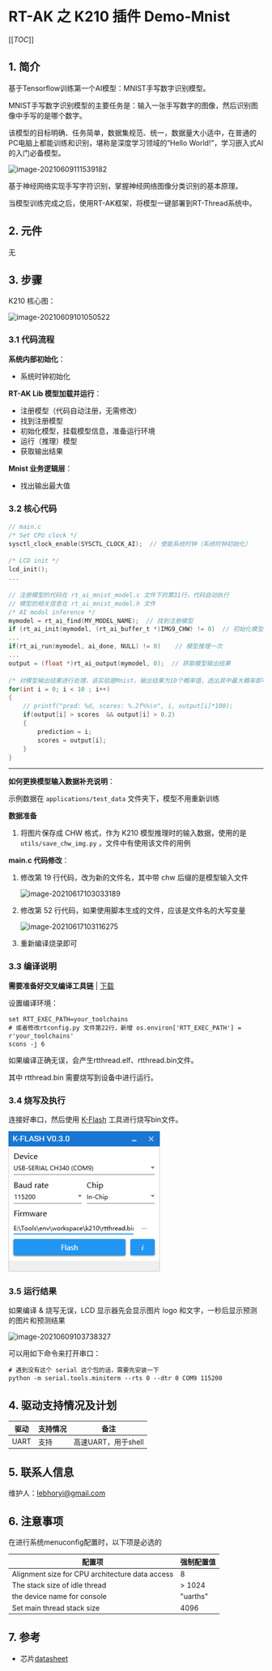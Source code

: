 # RT-AK 之 K210 插件 Demo-Mnist

[[_TOC_]]

## 1. 简介

基于Tensorflow训练第一个AI模型：MNIST手写数字识别模型。

MNIST手写数字识别模型的主要任务是：输入一张手写数字的图像，然后识别图像中手写的是哪个数字。

该模型的目标明确、任务简单，数据集规范、统一，数据量大小适中，在普通的PC电脑上都能训练和识别，堪称是深度学习领域的“Hello World!”，学习嵌入式AI的入门必备模型。

![image-20210609111539182](https://gitee.com/lebhoryi/PicGoPictureBed/raw/master/img/20210609111540.png)

基于神经网络实现手写字符识别，掌握神经网络图像分类识别的基本原理。

当模型训练完成之后，使用RT-AK框架，将模型一键部署到RT-Thread系统中。

## 2. 元件

无

## 3. 步骤

K210 核心图：

![image-20210609101050522](https://gitee.com/lebhoryi/PicGoPictureBed/raw/master/img/20210609101051.png)

### 3.1 代码流程

**系统内部初始化**：

- 系统时钟初始化

**RT-AK Lib 模型加载并运行**：

- 注册模型（代码自动注册，无需修改）
- 找到注册模型
- 初始化模型，挂载模型信息，准备运行环境
- 运行（推理）模型
- 获取输出结果

**Mnist 业务逻辑层**：

- 找出输出最大值

### 3.2 核心代码

```c
// main.c
/* Set CPU clock */
sysctl_clock_enable(SYSCTL_CLOCK_AI);  // 使能系统时钟（系统时钟初始化）

/* LCD init */
lcd_init();
...

// 注册模型的代码在 rt_ai_mnist_model.c 文件下的第31行，代码自动执行
// 模型的相关信息在 rt_ai_mnist_model.h 文件
/* AI modol inference */
mymodel = rt_ai_find(MY_MODEL_NAME);  // 找到注册模型
if (rt_ai_init(mymodel, (rt_ai_buffer_t *)IMG9_CHW) != 0)  // 初始化模型，传入输入数据
...
if(rt_ai_run(mymodel, ai_done, NULL) != 0)    // 模型推理一次
...
output = (float *)rt_ai_output(mymodel, 0);  // 获取模型输出结果

/* 对模型输出结果进行处理，该实验是Mnist，输出结果为10个概率值，选出其中最大概率即可 */
for(int i = 0; i < 10 ; i++)
{
    // printf("pred: %d, scores: %.2f%%\n", i, output[i]*100);
    if(output[i] > scores  && output[i] > 0.2)
    {
        prediction = i;
        scores = output[i];
    }
}

```

---

**如何更换模型输入数据补充说明**：

示例数据在 `applications/test_data` 文件夹下，模型不用重新训练

**数据准备**

1. 将图片保存成 CHW 格式，作为 K210 模型推理时的输入数据，使用的是 `utils/save_chw_img.py` ，文件中有使用该文件的用例

**main.c 代码修改**：

1. 修改第 19 行代码，改为新的文件名，其中带 chw 后缀的是模型输入文件

   ![image-20210617103033189](https://gitee.com/lebhoryi/PicGoPictureBed/raw/master/img/20210617103033.png)

2. 修改第 52 行代码，如果使用脚本生成的文件，应该是文件名的大写变量

   ![image-20210617103116275](https://gitee.com/lebhoryi/PicGoPictureBed/raw/master/img/20210617103124.png)

4. 重新编译烧录即可

### 3.3 编译说明

**需要准备好交叉编译工具链** | [下载](https://github.com/xpack-dev-tools/riscv-none-embed-gcc-xpack/releases/tag/v8.3.0-1.2)

设置编译环境：

```shell
set RTT_EXEC_PATH=your_toolchains
# 或者修改rtconfig.py 文件第22行，新增 os.environ['RTT_EXEC_PATH'] = r'your_toolchains'
scons -j 6	
```

如果编译正确无误，会产生rtthread.elf、rtthread.bin文件。

其中 rtthread.bin 需要烧写到设备中进行运行。

### 3.4 烧写及执行

连接好串口，然后使用 [K-Flash](https://kendryte.com/downloads/) 工具进行烧写bin文件。

![K-Flash](images/flash.png)

### 3.5 运行结果

如果编译 & 烧写无误，LCD 显示器先会显示图片 logo 和文字，一秒后显示预测的图片和预测结果

![image-20210609103738327](https://gitee.com/lebhoryi/PicGoPictureBed/raw/master/img/20210609103739.png)

可以用如下命令来打开串口：

```shell
# 遇到没有这个 serial 这个包的话，需要先安装一下
python -m serial.tools.miniterm --rts 0 --dtr 0 COM9 115200
```

## 4. 驱动支持情况及计划

| 驱动 | 支持情况  |  备注  |
| ------ | ----  | :------:  |
| UART | 支持 | 高速UART，用于shell |

## 5. 联系人信息

维护人：lebhoryi@gmail.com

## 6. 注意事项

在进行系统menuconfig配置时，以下项是必选的

| 配置项 | 强制配置值 |
| -----  | --------- |
| Alignment size for CPU architecture data access | 8 |
| The stack size of idle thread | > 1024 |
| the device name for console | "uarths" |
| Set main thread stack size | 4096 |

## 7. 参考

* 芯片[datasheet][2]

  [1]: https://www.rt-thread.org/page/download.html
  [2]: https://s3.cn-north-1.amazonaws.com.cn/dl.kendryte.com/documents/kendryte_datasheet_20180919020633.pdf

